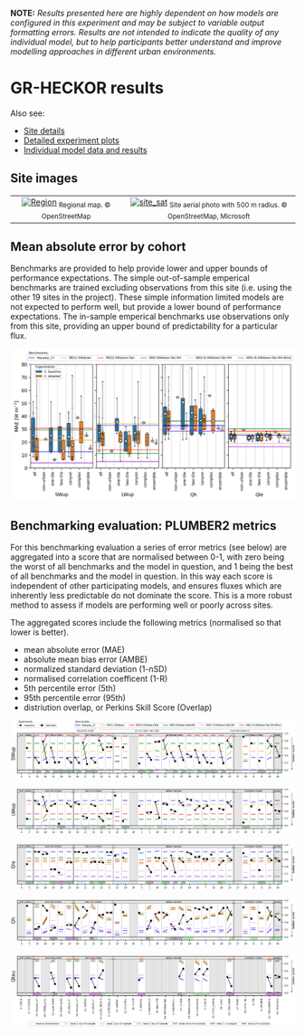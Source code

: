 

**NOTE:** *Results presented here are highly dependent on how models are configured in this experiment and may be subject to variable output formatting errors. Results are not intended to indicate the quality of any individual model, but to help participants better understand and improve modelling approaches in different urban environments.*



# GR-HECKOR results

Also see:

- [Site details](https://urban-plumber.github.io/GR-HECKOR/)
- [Detailed experiment plots](../detailed/index.md)
- [Individual model data and results](../index.md#model-data)

## Site images

|                                             |                                             |    
|:-------------------------------------------:|:-------------------------------------------:|
| [![Region](https://urban-plumber.github.io/GR-HECKOR/images/GR-HECKOR_region_map.jpg)](https://urban-plumber.github.io/GR-HECKOR/images/GR-HECKOR_region_map.jpg)  <sub>Regional map. © OpenStreetMap</sub>    | [![site_sat](https://urban-plumber.github.io/GR-HECKOR/images/GR-HECKOR_site_sat.jpg)](https://urban-plumber.github.io/GR-HECKOR/images/GR-HECKOR_site_sat.jpg) <sub>Site aerial photo with 500 m radius. © OpenStreetMap, Microsoft</sub>    |

## Mean absolute error by cohort

Benchmarks are provided to help provide lower and upper bounds of performance expectations. The simple out-of-sample emperical benchmarks are trained excluding observations from this site (i.e. using the other 19 sites in the project). These simple information limited models are not expected to perform well, but provide a lower bound of performance expectations. The in-sample emperical benchmarks use observations only from this site, providing an upper bound of predictability for a particular flux.

[![GR-HECKOR_phase2_MAE_boxplot_v0-9.png](GR-HECKOR_phase2_MAE_boxplot_v0-9.png)](GR-HECKOR_phase2_MAE_boxplot_v0-9.png)

## Benchmarking evaluation: PLUMBER2 metrics

For this benchmarking evaluation a series of error metrics (see below) are aggregated into a score that are normalised between 0-1, with zero being the worst of all benchmarks and the model in question, and 1 being the best of all benchmarks and the model in question. In this way each score is independent of other participating models, and ensures fluxes which are inherently less predictable do not dominate the score. This is a more robust method to assess if models are performing well or poorly across sites.

The aggregated scores include the following metrics (normalised so that lower is better).

 - mean absolute error (MAE)
 - absolute mean bias error (AMBE)
 - normalized standard deviation (1-nSD)
 - normalised correlation coefficent (1-R)
 - 5th percentile error (5th)
 - 95th percentile error (95th)
 - distriution overlap, or Perkins Skill Score (Overlap)

[![GR-HECKOR_phase2_PLUMBER2_quant_SWup_v0-9.png](GR-HECKOR_phase2_PLUMBER2_quant_SWup_v0-9.png)](GR-HECKOR_phase2_PLUMBER2_quant_SWup_v0-9.png)

[![GR-HECKOR_phase2_PLUMBER2_quant_LWup_v0-9.png](GR-HECKOR_phase2_PLUMBER2_quant_LWup_v0-9.png)](GR-HECKOR_phase2_PLUMBER2_quant_LWup_v0-9.png)

[![GR-HECKOR_phase2_PLUMBER2_quant_Qle_v0-9.png](GR-HECKOR_phase2_PLUMBER2_quant_Qle_v0-9.png)](GR-HECKOR_phase2_PLUMBER2_quant_Qle_v0-9.png)

[![GR-HECKOR_phase2_PLUMBER2_quant_Qh_v0-9.png](GR-HECKOR_phase2_PLUMBER2_quant_Qh_v0-9.png)](GR-HECKOR_phase2_PLUMBER2_quant_Qh_v0-9.png)

[![GR-HECKOR_phase2_PLUMBER2_quant_Qtau_v0-9.png](GR-HECKOR_phase2_PLUMBER2_quant_Qtau_v0-9.png)](GR-HECKOR_phase2_PLUMBER2_quant_Qtau_v0-9.png)

